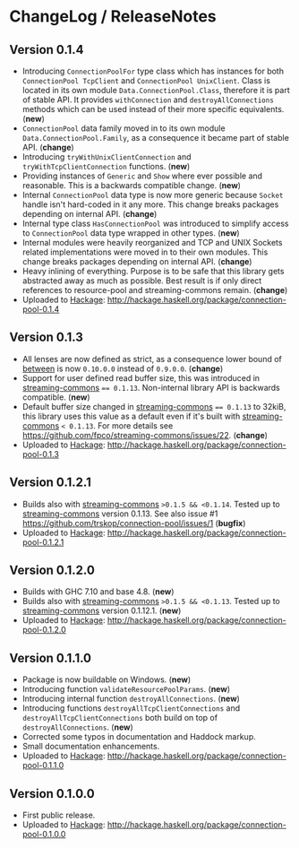 # ChangeLog / ReleaseNotes


## Version 0.1.4

* Introducing `ConnectionPoolFor` type class which has instances for both
  `ConnectionPool TcpClient` and `ConnectionPool UnixClient`. Class is located
  in its own module `Data.ConnectionPool.Class`, therefore it is part of stable
  API. It provides `withConnection` and `destroyAllConnections` methods which
  can be used instead of their more specific equivalents. (**new**)
* `ConnectionPool` data family moved in to its own module
  `Data.ConnectionPool.Family`, as a consequence it became part of stable API.
  (**change**)
* Introducing `tryWithUnixClientConnection` and `tryWithTcpClientConnection`
  functions. (**new**)
* Providing instances of `Generic` and `Show` where ever possible and
  reasonable. This is a backwards compatible change. (**new**)
* Internal `ConnectionPool` data type is now more generic because `Socket`
  handle isn't hard-coded in it any more. This change breaks packages depending
  on internal API. (**change**)
* Internal type class `HasConnectionPool` was introduced to simplify access to
  `ConnectionPool` data type wrapped in other types. (**new**)
* Internal modules were heavily reorganized and TCP and UNIX Sockets related
  implementations were moved in to their own modules. This change breaks
  packages depending on internal API. (**change**)
* Heavy inlining of everything. Purpose is to be safe that this library gets
  abstracted away as much as possible. Best result is if only direct references
  to resource-pool and streaming-commons remain. (**change**)
* Uploaded to [Hackage][]:
  <http://hackage.haskell.org/package/connection-pool-0.1.4>


## Version 0.1.3

* All lenses are now defined as strict, as a consequence lower bound of
  [between][] is now `0.10.0.0` instead of `0.9.0.0`. (**change**)
* Support for user defined read buffer size, this was introduced in
  [streaming-commons][] `== 0.1.13`. Non-internal library API is backwards
  compatible. (**new**)
* Default buffer size changed in [streaming-commons][] `== 0.1.13` to 32kiB,
  this library uses this value as a default even if it's built with
  [streaming-commons][] `< 0.1.13`. For more details see
  <https://github.com/fpco/streaming-commons/issues/22>. (**change**)
* Uploaded to [Hackage][]:
  <http://hackage.haskell.org/package/connection-pool-0.1.3>


## Version 0.1.2.1

* Builds also with [streaming-commons][] `>0.1.5 && <0.1.14`. Tested up to
  [streaming-commons][] version 0.1.13. See also issue #1
  <https://github.com/trskop/connection-pool/issues/1> (**bugfix**)
* Uploaded to [Hackage][]:
  <http://hackage.haskell.org/package/connection-pool-0.1.2.1>


## Version 0.1.2.0

* Builds with GHC 7.10 and base 4.8. (**new**)
* Builds also with [streaming-commons][] `>0.1.5 && <0.1.13`. Tested up to
  [streaming-commons][] version 0.1.12.1. (**new**)
* Uploaded to [Hackage][]:
  <http://hackage.haskell.org/package/connection-pool-0.1.2.0>


## Version 0.1.1.0

* Package is now buildable on Windows. (**new**)
* Introducing function `validateResourcePoolParams`. (**new**)
* Introducing internal function `destroyAllConnections`. (**new**)
* Introducing functions `destroyAllTcpClientConnections` and
  `destroyAllTcpClientConnections` both build on top of
  `destroyAllConnections`. (**new**)
* Corrected some typos in documentation and Haddock markup.
* Small documentation enhancements.
* Uploaded to [Hackage][]:
  <http://hackage.haskell.org/package/connection-pool-0.1.1.0>


## Version 0.1.0.0

* First public release.
* Uploaded to [Hackage][]:
  <http://hackage.haskell.org/package/connection-pool-0.1.0.0>



[between]:
  http://hackage.haskell.org/package/between
  "Function combinator 'between' and derived combinators."
[Hackage]:
  http://hackage.haskell.org/
  "HackageDB (or just Hackage) is a collection of releases of Haskell packages."
[streaming-commons]:
  http://hackage.haskell.org/package/streaming-commons
  "Low-dependency functionality commonly needed by various streaming data libraries"

<!--
  vim: filetype=markdown softtabstop=4 shiftwidth=4 expandtab
-->
